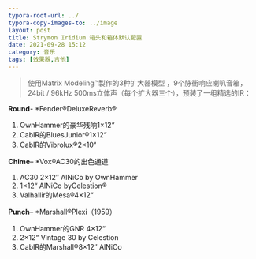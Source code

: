 ```yaml
---
typora-root-url: ../
typora-copy-images-to: ../image
layout: post
title: Strymon Iridium 箱头和箱体默认配置
date: 2021-09-28 15:12
category: 音乐
tags: [效果器,吉他]
---
```


> 使用Matrix Modeling™製作的3种扩大器模型 ，9个脉衝响应喇叭音箱，24bit / 96kHz 500ms立体声（每个扩大器三个），预装了一组精选的IR：

**Round**-	*Fender®DeluxeReverb®

1. OwnHammer的豪华残响1×12“
2. CabIR的BluesJunior®1×12“
3. CabIR的Vibrolux®2×10“



**Chime**–	*Vox®AC30的出色通道

1. AC30 2×12″ AlNiCo by OwnHammer
2. 1×12“ AlNiCo byCelestion®
3. Valhallir的Mesa®4×12“

**Punch**–	*Marshall®Plexi（1959）

1. OwnHammer的GNR 4×12“
2. 2×12“ Vintage 30 by Celestion
3. CabIR的Marshall®8×12″ AlNiCo

#### 
